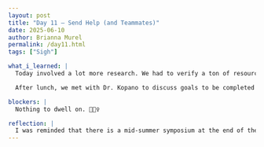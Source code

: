 ```yaml
---
layout: post
title: "Day 11 – Send Help (and Teammates)"
date: 2025-06-10
author: Brianna Murel
permalink: /day11.html
tags: ["Sigh"]

what_i_learned: |
  Today involved a lot more research. We had to verify a ton of resources for our dataset. We're also missing two team members today, so taking on the bit of extra work was a bit overwhelming for me. I realized how important it is to critically evaluate sources, especially when building something that others will rely on. I’m also learning how to better manage my time and energy when the workload unexpectedly increases.

  After lunch, we met with Dr. Kopano to discuss goals to be completed by the end of the week, as well as a relative schedule for things to complete next week.

blockers: |
  Nothing to dwell on. 🤷🏽‍♀️

reflection: |
  I was reminded that there is a mid-summer symposium at the end of the month. This has me a bit worried about whether we'll have something tangible to showcase. I'm also starting to feel a bit fatigued with all the research, as we’ve been digging through sources for days now, and I’m eager to start coding and building something real. It’s been a little overwhelming covering for missing team members, but I’m doing my best to keep things moving forward. I’m hoping that next week brings more structure and hands-on work so the project starts to feel more concrete.
---
```

